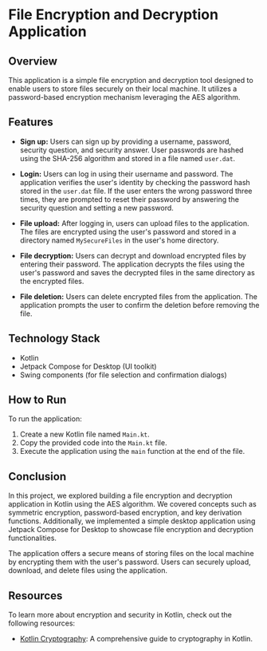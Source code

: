 # File Encryption and Decryption Application

## Overview

This application is a simple file encryption and decryption tool designed to enable users to store files securely on their local machine. It utilizes a password-based encryption mechanism leveraging the AES algorithm.

## Features

- **Sign up:** Users can sign up by providing a username, password, security question, and security answer. User passwords are hashed using the SHA-256 algorithm and stored in a file named `user.dat`.
  
- **Login:** Users can log in using their username and password. The application verifies the user's identity by checking the password hash stored in the `user.dat` file. If the user enters the wrong password three times, they are prompted to reset their password by answering the security question and setting a new password.
  
- **File upload:** After logging in, users can upload files to the application. The files are encrypted using the user's password and stored in a directory named `MySecureFiles` in the user's home directory.
  
- **File decryption:** Users can decrypt and download encrypted files by entering their password. The application decrypts the files using the user's password and saves the decrypted files in the same directory as the encrypted files.
  
- **File deletion:** Users can delete encrypted files from the application. The application prompts the user to confirm the deletion before removing the file.

## Technology Stack

- Kotlin
- Jetpack Compose for Desktop (UI toolkit)
- Swing components (for file selection and confirmation dialogs)

## How to Run

To run the application:

1. Create a new Kotlin file named `Main.kt`.
2. Copy the provided code into the `Main.kt` file.
3. Execute the application using the `main` function at the end of the file.

## Conclusion

In this project, we explored building a file encryption and decryption application in Kotlin using the AES algorithm. We covered concepts such as symmetric encryption, password-based encryption, and key derivation functions. Additionally, we implemented a simple desktop application using Jetpack Compose for Desktop to showcase file encryption and decryption functionalities.

The application offers a secure means of storing files on the local machine by encrypting them with the user's password. Users can securely upload, download, and delete files using the application.

## Resources

To learn more about encryption and security in Kotlin, check out the following resources:

- [Kotlin Cryptography](https://github.com/Kotlin/kotlinx.coroutines): A comprehensive guide to cryptography in Kotlin.

